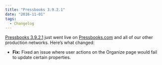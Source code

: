 ```yaml
---
title: "Pressbooks 3.9.2.1"
date: "2016-11-01"
tags: 
  - Changelog
---
```


[Pressbooks 3.9.2.1](https://github.com/pressbooks/pressbooks/releases/tag/v3.9.2.1) just went live on [Pressbooks.com](https://pressbooks.com) and all of our other production networks. Here’s what changed:

- **Fix:** Fixed an issue where user actions on the Organize page would fail to update certain properties.
